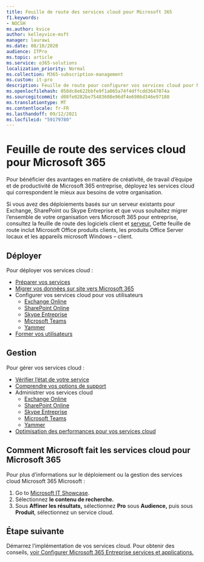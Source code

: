 ```yaml
---
title: Feuille de route des services cloud pour Microsoft 365
f1.keywords:
- NOCSH
ms.author: kvice
author: kelleyvice-msft
manager: laurawi
ms.date: 08/10/2020
audience: ITPro
ms.topic: article
ms.service: o365-solutions
localization_priority: Normal
ms.collection: M365-subscription-management
ms.custom: it-pro
description: Feuille de route pour configurer vos services cloud pour Microsoft 365.
ms.openlocfilehash: 050dc8e622bbfe9f1a065a74f4dffcdd3647074a
ms.sourcegitcommit: d08fe0282be75483608e96df4e6986d346e97180
ms.translationtype: MT
ms.contentlocale: fr-FR
ms.lasthandoff: 09/12/2021
ms.locfileid: "59179780"
---
```

# <a name="cloud-services-roadmap-for-microsoft-365"></a>Feuille de route des services cloud pour Microsoft 365

Pour bénéficier des avantages en matière de créativité, de travail d’équipe et de productivité de Microsoft 365 entreprise, déployez les services cloud qui correspondent le mieux aux besoins de votre organisation.

Si vous avez des déploiements basés sur un serveur existants pour Exchange, SharePoint ou Skype Entreprise et que vous souhaitez migrer l’ensemble de votre organisation vers Microsoft 365 pour entreprise, consultez la feuille de route des logiciels client et [serveur.](client-server-software-roadmap-microsoft-365.md) Cette feuille de route inclut Microsoft Office produits clients, les produits Office Server locaux et les appareils microsoft Windows &ndash; client.

## <a name="deploy"></a>Déployer

Pour déployer vos services cloud :

- [Préparer vos services](configure-services-and-applications.md)
- [Migrer vos données sur site vers Microsoft 365](migrate-data-to-office-365.md)
- Configurer vos services cloud pour vos utilisateurs
  - [Exchange Online](/Exchange/exchange-online)
  - [SharePoint Online](/sharepoint/sharepoint-online)
  - [Skype Entreprise](/SkypeForBusiness/skype-for-business-online)
  - [Microsoft Teams](/MicrosoftTeams/Teams-overview)
  - [Yammer](https://support.office.com/article/e1464355-1f97-49ac-b2aa-dd320b179dbe)
- [Former vos utilisateurs](/office365/admin/admin-overview/get-started-with-office-365#training-resources-for-your-users)

## <a name="manage"></a>Gestion

Pour gérer vos services cloud : 

- [Vérifier l’état de votre service](view-service-health.md)
- [Comprendre vos options de support](../business-video/get-help-support.md)
- Administrer vos services cloud
  - [Exchange Online](/Exchange/exchange-online)
  - [SharePoint Online](https://support.office.com/article/79eb0420-8cbd-4bcb-a90b-ddc7d3ab4b3a)
  - [Skype Entreprise](/SkypeForBusiness/skype-for-business-online)
  - [Microsoft Teams](//MicrosoftTeams/quality-of-experience-review-guide)
  - [Yammer](https://support.office.com/article/e1464355-1f97-49ac-b2aa-dd320b179dbe)
- [Optimisation des performances pour vos services cloud](tune-microsoft-365-performance.md)

## <a name="how-microsoft-does-cloud-services-for-microsoft-365"></a>Comment Microsoft fait les services cloud pour Microsoft 365

Pour plus d’informations sur le déploiement ou la gestion des services cloud Microsoft 365 Microsoft :

1. Go to [Microsoft IT Showcase](https://www.microsoft.com/itshowcase).
2. Sélectionnez **le contenu de recherche.**
3. Sous **Affiner les résultats,** sélectionnez **Pro** sous **Audience,** puis sous **Produit**, sélectionnez un service cloud.

## <a name="next-step"></a>Étape suivante

Démarrez l’implémentation de vos services cloud. Pour obtenir des conseils, [voir Configurer Microsoft 365 Entreprise services et applications.](configure-services-and-applications.md)